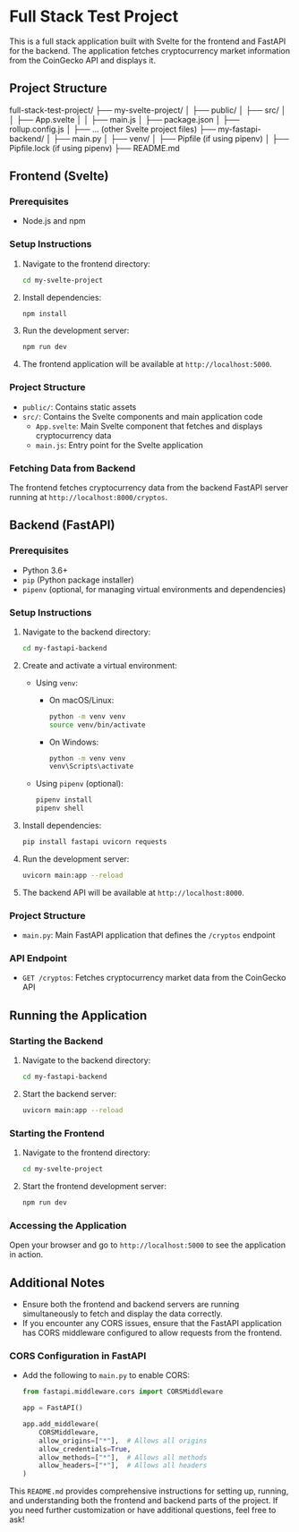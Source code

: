 # Full Stack Test Project

This is a full stack application built with Svelte for the frontend and FastAPI for the backend. The application fetches cryptocurrency market information from the CoinGecko API and displays it.

## Project Structure

full-stack-test-project/
├── my-svelte-project/
│ ├── public/
│ ├── src/
│ │ ├── App.svelte
│ │ ├── main.js
│ ├── package.json
│ ├── rollup.config.js
│ ├── ... (other Svelte project files)
├── my-fastapi-backend/
│ ├── main.py
│ ├── venv/
│ ├── Pipfile (if using pipenv)
│ ├── Pipfile.lock (if using pipenv)
├── README.md

## Frontend (Svelte)

### Prerequisites

- Node.js and npm

### Setup Instructions

1. Navigate to the frontend directory:

   ```bash
   cd my-svelte-project
   ```

2. Install dependencies:

   ```bash
   npm install
   ```

3. Run the development server:

   ```bash
   npm run dev
   ```

4. The frontend application will be available at `http://localhost:5000`.

### Project Structure

- `public/`: Contains static assets
- `src/`: Contains the Svelte components and main application code
  - `App.svelte`: Main Svelte component that fetches and displays cryptocurrency data
  - `main.js`: Entry point for the Svelte application

### Fetching Data from Backend

The frontend fetches cryptocurrency data from the backend FastAPI server running at `http://localhost:8000/cryptos`.

## Backend (FastAPI)

### Prerequisites

- Python 3.6+
- `pip` (Python package installer)
- `pipenv` (optional, for managing virtual environments and dependencies)

### Setup Instructions

1. Navigate to the backend directory:

   ```bash
   cd my-fastapi-backend
   ```

2. Create and activate a virtual environment:

   - Using `venv`:

     - On macOS/Linux:

       ```bash
       python -m venv venv
       source venv/bin/activate
       ```

     - On Windows:
       ```bash
       python -m venv venv
       venv\Scripts\activate
       ```

   - Using `pipenv` (optional):

     ```bash
     pipenv install
     pipenv shell
     ```

3. Install dependencies:

   ```bash
   pip install fastapi uvicorn requests
   ```

4. Run the development server:

   ```bash
   uvicorn main:app --reload
   ```

5. The backend API will be available at `http://localhost:8000`.

### Project Structure

- `main.py`: Main FastAPI application that defines the `/cryptos` endpoint

### API Endpoint

- `GET /cryptos`: Fetches cryptocurrency market data from the CoinGecko API

## Running the Application

### Starting the Backend

1. Navigate to the backend directory:

   ```bash
   cd my-fastapi-backend
   ```

2. Start the backend server:

   ```bash
   uvicorn main:app --reload
   ```

### Starting the Frontend

1. Navigate to the frontend directory:

   ```bash
   cd my-svelte-project
   ```

2. Start the frontend development server:

   ```bash
   npm run dev
   ```

### Accessing the Application

Open your browser and go to `http://localhost:5000` to see the application in action.

## Additional Notes

- Ensure both the frontend and backend servers are running simultaneously to fetch and display the data correctly.
- If you encounter any CORS issues, ensure that the FastAPI application has CORS middleware configured to allow requests from the frontend.

### CORS Configuration in FastAPI

- Add the following to `main.py` to enable CORS:

  ```python
  from fastapi.middleware.cors import CORSMiddleware

  app = FastAPI()

  app.add_middleware(
      CORSMiddleware,
      allow_origins=["*"],  # Allows all origins
      allow_credentials=True,
      allow_methods=["*"],  # Allows all methods
      allow_headers=["*"],  # Allows all headers
  )
  ```

This `README.md` provides comprehensive instructions for setting up, running, and understanding both the frontend and backend parts of the project. If you need further customization or have additional questions, feel free to ask!
